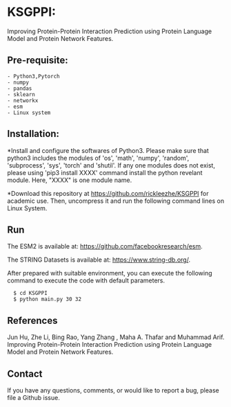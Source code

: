 # KSGPPI: 
Improving Protein-Protein Interaction Prediction using Protein Language Model and Protein Network Features.

## Pre-requisite:
    - Python3,Pytorch
    - numpy
    - pandas
    - sklearn
    - networkx
    - esm
    - Linux system 

## Installation:

*Install and configure the softwares of Python3. Please make sure that python3 includes the modules of 'os', 'math', 'numpy', 'random', 'subprocess', 'sys', 'torch' and 'shutil'. If any one modules does not exist, please using 'pip3 install XXXX' command install the python revelant module. Here, "XXXX" is one module name.

*Download this repository at  https://github.com/rickleezhe/KSGPPI for academic use. Then, uncompress it and run the following command lines on Linux System.


## Run 
The ESM2 is available at: https://github.com/facebookresearch/esm.

The STRING Datasets is available at: https://www.string-db.org/.

After prepared with suitable environment, you can execute the following command to execute the code with default parameters.
~~~
  $ cd KSGPPI
  $ python main.py 30 32 
~~~


## References
Jun Hu, Zhe Li, Bing Rao, Yang Zhang , Maha A. Thafar and Muhammad Arif. Improving Protein-Protein Interaction Prediction using Protein Language Model and Protein Network Features.

## Contact
If you have any questions, comments, or would like to report a bug, please file a Github issue.
